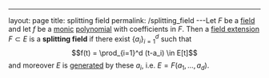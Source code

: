 ---
 layout: page
 title: splitting field
 permalink: /splitting_field
---Let $F$ be a [field](https://defsmath.github.io/DefsMath/field) and let $f$ be a [monic](https://defsmath.github.io/DefsMath/monic) [polynomial](https://defsmath.github.io/DefsMath/polynomial_ring) with coefficients in $F$. Then a [field extension](https://defsmath.github.io/DefsMath/field_extension) $F\subset E$ is a **splitting field** if there exist $\{a_i\}_{i=1}^d$ such that $$f(t) = \prod_{i=1}^d (t-a_i) \in E[t]$$ and moreover $E$ is [generated](https://defsmath.github.io/DefsMath/generate_a_field) by these $a_i$, i.e. $E= F(a_1,\dots, a_d)$. 